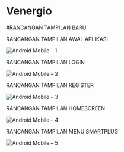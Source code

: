 # Venergio

#RANCANGAN TAMPILAN BARU

RANCANGAN TAMPILAN AWAL APLIKASI

![Android Mobile – 1](https://user-images.githubusercontent.com/49858542/80334394-451b6680-887b-11ea-8429-4a1b40a1ee9c.png)

RANCANGAN TAMPILAN LOGIN

![Android Mobile – 2](https://user-images.githubusercontent.com/49858542/80334399-4ba9de00-887b-11ea-9d6a-a49e10a09faf.png)

RANCANGAN TAMPILAN REGISTER

![Android Mobile – 3](https://user-images.githubusercontent.com/49858542/80334405-4ea4ce80-887b-11ea-8d2b-367f973e9960.png)

RANCANGAN TAMPILAN HOMESCREEN

![Android Mobile – 4](https://user-images.githubusercontent.com/49858542/80334409-52d0ec00-887b-11ea-8f9b-f5e3f650df95.png)

RANCANGAN TAMPILAN MENU SMARTPLUG

![Android Mobile – 5](https://user-images.githubusercontent.com/49858542/80334413-56fd0980-887b-11ea-90c0-668ed6cd14b8.png)
